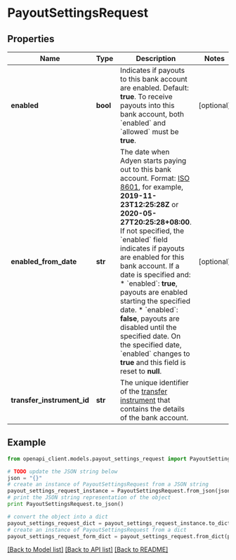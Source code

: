 # PayoutSettingsRequest


## Properties
Name | Type | Description | Notes
------------ | ------------- | ------------- | -------------
**enabled** | **bool** | Indicates if payouts to this bank account are enabled. Default: **true**.  To receive payouts into this bank account, both &#x60;enabled&#x60; and &#x60;allowed&#x60; must be **true**. | [optional] 
**enabled_from_date** | **str** | The date when Adyen starts paying out to this bank account.  Format: [ISO 8601](https://www.w3.org/TR/NOTE-datetime), for example, **2019-11-23T12:25:28Z** or **2020-05-27T20:25:28+08:00**.  If not specified, the &#x60;enabled&#x60; field indicates if payouts are enabled for this bank account.  If a date is specified and:  * &#x60;enabled&#x60;: **true**, payouts are enabled starting the specified date. * &#x60;enabled&#x60;: **false**, payouts are disabled until the specified date. On the specified date, &#x60;enabled&#x60; changes to **true** and this field is reset to **null**. | [optional] 
**transfer_instrument_id** | **str** | The unique identifier of the [transfer instrument](https://docs.adyen.com/api-explorer/#/legalentity/latest/post/transferInstruments) that contains the details of the bank account. | 

## Example

```python
from openapi_client.models.payout_settings_request import PayoutSettingsRequest

# TODO update the JSON string below
json = "{}"
# create an instance of PayoutSettingsRequest from a JSON string
payout_settings_request_instance = PayoutSettingsRequest.from_json(json)
# print the JSON string representation of the object
print PayoutSettingsRequest.to_json()

# convert the object into a dict
payout_settings_request_dict = payout_settings_request_instance.to_dict()
# create an instance of PayoutSettingsRequest from a dict
payout_settings_request_form_dict = payout_settings_request.from_dict(payout_settings_request_dict)
```
[[Back to Model list]](../README.md#documentation-for-models) [[Back to API list]](../README.md#documentation-for-api-endpoints) [[Back to README]](../README.md)



